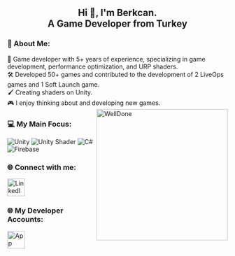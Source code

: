 <h2 align="center">Hi 👋, I'm Berkcan.<br>A Game Developer from Turkey</br></h1>
<h3 align="center"></h3>
 
<h3>💫 About Me:</h3>
🎯 Game developer with 5+ years of experience, specializing in game development, performance optimization, and URP shaders.<br>🛠️ Developed 50+ games and contributed to the development of 2 LiveOps games and 1 Soft Launch game.<br>🖌️ Creating shaders on Unity. <br>🎮 I enjoy thinking about and developing new games.
<img align="right" width=300px alt="WellDone" src="https://media2.giphy.com/media/v1.Y2lkPTc5MGI3NjExOHE1bGR6ZzN6cmI1MXh1YmM4OGdqNTZybWkxNG9kYW4wcGtkdmt0ZCZlcD12MV9pbnRlcm5hbF9naWZfYnlfaWQmY3Q9Zw/RbtJJPft2P7rcpbBdb/giphy.gif" />

<h3>💻 My Main Focus:</h3>
<p>
  <img src="https://img.shields.io/badge/unity-%23000000.svg?style=for-the-badge&logo=unity&logoColor=white" alt="Unity">
  <img src="https://img.shields.io/badge/Shader-5C2D91?style=for-the-badge&logo=unity&logoColor=white" alt="Unity Shader">
  <img src="https://img.shields.io/badge/c%23-%23239120.svg?style=for-the-badge&logo=csharp&logoColor=white" alt="C#">
  <img src="https://img.shields.io/badge/firebase-%23039BE5.svg?style=for-the-badge&logo=firebase" alt="Firebase">
</p>

<h3> 🌐 Connect with me:</h3>
<p>
  <a href="https://www.linkedin.com/in/berkcan-karabulut-3ba121145/">
    <img src="https://skillicons.dev/icons?i=linkedin" alt="LinkedIn" width="40px" />
  </a>
</p>

<h3> 🌐 My Developer Accounts:</h3>
<p>
  <a href="https://apps.apple.com/tr/developer/berkcan-karabulut/id1503022996?l=tr">
    <img src="https://skillicons.dev/icons?i=apple" alt="App Store" width="40px" />
  </a>
</p>

<!-- Proudly created with GPRM ( https://gprm.itsvg.in ) -->
